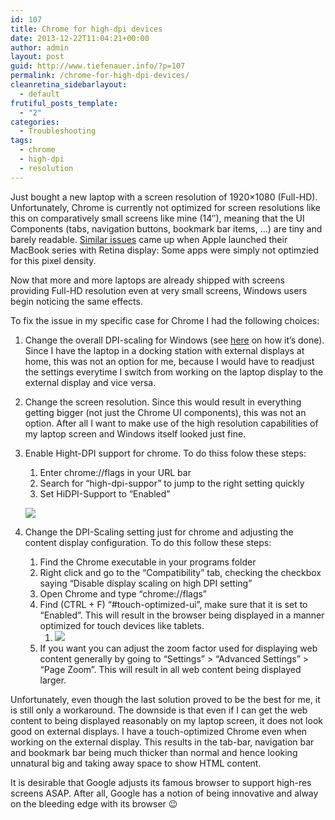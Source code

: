 ```yaml
---
id: 107
title: Chrome for high-dpi devices
date: 2013-12-22T11:04:21+00:00
author: admin
layout: post
guid: http://www.tiefenauer.info/?p=107
permalink: /chrome-for-high-dpi-devices/
cleanretina_sidebarlayout:
  - default
frutiful_posts_template:
  - "2"
categories:
  - Troubleshooting
tags:
  - chrome
  - high-dpi
  - resolution
---
```

Just bought a new laptop with a screen resolution of 1920&#215;1080 (Full-HD). Unfortunately, Chrome is currently not optimized for screen resolutions like this on comparatively small screens like mine (14&#8243;), meaning that the UI Components (tabs, navigation buttons, bookmark bar items, &#8230;) are tiny and barely readable. [Similar issues](http://support.apple.com/kb/ht5266) came up when Apple launched their MacBook series with Retina display: Some apps were simply not optimzied for this pixel density.

Now that more and more laptops are already shipped with screens providing Full-HD resolution even at very small screens, Windows users begin noticing the same effects.

To fix the issue in my specific case for Chrome I had the following choices:

  1. Change the overall DPI-scaling for Windows (see [here](https://pattersonsupport.custhelp.com/app/answers/detail/a_id/13103/~/how-to-change-dpi-settings-in-windows-7) on how it&#8217;s done). Since I have the laptop in a docking station with external displays at home, this was not an option for me, because I would have to readjust the settings everytime I switch from working on the laptop display to the external display and vice versa.
  2. Change the screen resolution. Since this would result in everything getting bigger (not just the Chrome UI components), this was not an option. After all I want to make use of the high resolution capabilities of my laptop screen and Windows itself looked just fine.
  3. Enable Hight-DPI support for chrome. To do thiss folow these steps: 
      1. Enter chrome://flags in your URL bar
      2. Search for &#8220;high-dpi-suppor&#8221; to jump to the right setting quickly
      3. Set HiDPI-Support to &#8220;Enabled&#8221;
  
        ![](http://www.tiefenauer.info/wp-content/uploads/2014/02/710.png)
  4. Change the DPI-Scaling setting just for chrome and adjusting the content display configuration. To do this follow these steps: 
      1. Find the Chrome executable in your programs folder
      2. Right click and go to the &#8220;Compatibility&#8221; tab, checking the checkbox saying &#8220;Disable display scaling on high DPI setting&#8221;
      3. Open Chrome and type &#8220;chrome://flags&#8221;
      4. Find (CTRL + F) &#8220;#touch-optimized-ui&#8221;, make sure that it is set to &#8220;Enabled&#8221;. This will result in the browser being displayed in a manner optimized for touch devices like tablets. 
          1. ![](http://www.tiefenauer.info/wp-content/uploads/2014/02/626.png)
      5. If you want you can adjust the zoom factor used for displaying web content generally by going to &#8220;Settings&#8221; > &#8220;Advanced Settings&#8221; > &#8220;Page Zoom&#8221;. This will result in all web content being displayed larger.

Unfortunately, even though the last solution proved to be the best for me, it is still only a workaround. The downside is that even if I can get the web content to being displayed reasonably on my laptop screen, it does not look good on external displays. I have a touch-optimized Chrome even when working on the external display. This results in the tab-bar, navigation bar and bookmark bar being much thicker than normal and hence looking unnatural big and taking away space to show HTML content.

It is desirable that Google adjusts its famous browser to support high-res screens ASAP. After all, Google has a notion of being innovative and alway on the bleeding edge with its browser 😉